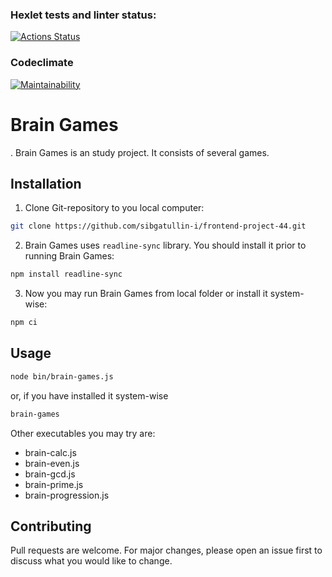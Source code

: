 ### Hexlet tests and linter status:
[![Actions Status](https://github.com/sibgatullin-i/frontend-project-44/workflows/hexlet-check/badge.svg)](https://github.com/sibgatullin-i/frontend-project-44/actions)

### Codeclimate
[![Maintainability](https://api.codeclimate.com/v1/badges/ded8b42c1766373df13d/maintainability)](https://codeclimate.com/github/sibgatullin-i/frontend-project-44/maintainability)

# Brain Games
 .
Brain Games is an study project. It consists of several games.

## Installation

1. Clone Git-repository to you local computer:
```bash
git clone https://github.com/sibgatullin-i/frontend-project-44.git
```
2. Brain Games uses ```readline-sync``` library. You should install it prior to running Brain Games:
```bash
npm install readline-sync
```
3. Now you may run Brain Games from local folder or install it system-wise:
```bash
npm ci
```

## Usage

```bash
node bin/brain-games.js
```
or, if you have installed it system-wise
```bash
brain-games
```

Other executables you may try are:
* brain-calc.js
* brain-even.js
* brain-gcd.js
* brain-prime.js
* brain-progression.js

## Contributing

Pull requests are welcome. For major changes, please open an issue first to discuss what you would like to change.
